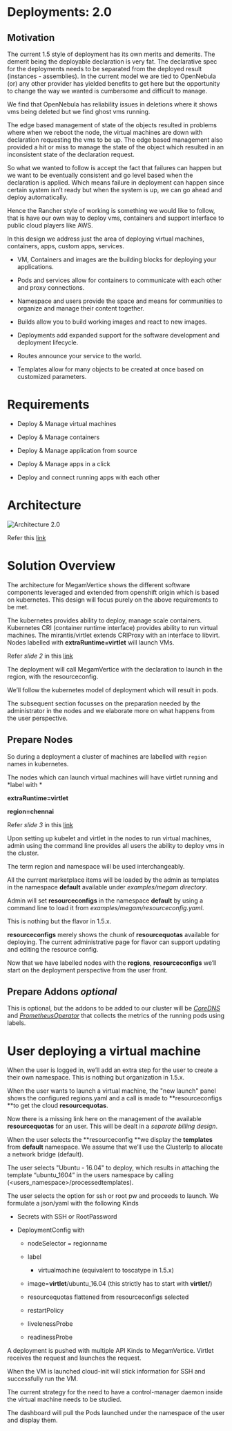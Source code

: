 # Deployments: 2.0

## Motivation

The current 1.5 style of deployment has its own merits and demerits. The demerit being the deployable declaration is very fat. The declarative spec for the deployments needs to be separated from the deployed result (instances - assemblies). In the current model we are tied to OpenNebula (or) any other provider has yielded benefits to get here but the opportunity to change the way we wanted is cumbersome and difficult to manage.

We find that OpenNebula has reliability issues in deletions where it shows vms being deleted but we find ghost vms running.

The edge based management of state of the objects resulted in problems where when we reboot the node, the virtual machines are down with declaration requesting the vms to be up. The edge based management also provided a hit or miss to manage the state of the object which resulted in an inconsistent state of the declaration request.

So what we wanted to follow is accept the fact that failures can happen but we want to be eventually consistent and go level based when the declaration is applied. Which means failure in deployment can happen since certain system isn’t ready but when the system is up, we can go ahead and deploy automatically.

Hence the Rancher style of working is something we would like to follow, that is have our own way to deploy vms, containers and support interface to public cloud players like AWS.

In this design we address just the area of deploying virtual machines, containers, apps, custom apps, services.

* VM, Containers and images are the building blocks for deploying your applications.

* Pods and services allow for containers to communicate with each other and proxy connections.

* Namespace and users provide the space and means for communities to organize and manage their content together.

* Builds allow you to build working images and react to new images.

* Deployments add expanded support for the software development and deployment lifecycle.

* Routes announce your service to the world.

* Templates allow for many objects to be created at once based on customized parameters.

# Requirements

* Deploy & Manage  virtual machines

* Deploy & Manage containers

* Deploy & Manage application from source

* Deploy & Manage apps in a click

* Deploy and connect running apps with each other

# Architecture

![Architecture 2.0](https://github.com/megamsys/verticedev/blob/master/pics/architecture.png)

Refer this [link ](https://docs.google.com/presentation/d/1tzkWbHu6RclA0QWnoEFy9HK0KmISdCjLNfv5QxwJ3Mg/edit?usp=sharing)

# Solution Overview

The architecture for MegamVertice shows the different software components leveraged and extended from openshift origin which is based on kubernetes. This design will focus purely on the above requirements to be met.

The kubernetes provides ability to deploy, manage scale containers. Kubernetes CRI (container runtime interface) provides ability to run virtual machines. The mirantis/virtlet extends CRIProxy with an interface to libvirt. Nodes labelled with **extraRuntime=virtlet** will launch VMs.

Refer *slide 2* in this [link ](https://docs.google.com/presentation/d/1tzkWbHu6RclA0QWnoEFy9HK0KmISdCjLNfv5QxwJ3Mg/edit?usp=sharing)

The deployment will call MegamVertice with the declaration to launch in the region, with the resourceconfig.

We’ll follow the kubernetes model of deployment which will result in pods.

The subsequent section focusses on the preparation needed by the administrator in the nodes and we elaborate more on what happens from the user perspective.

## Prepare Nodes

So during a deployment a cluster of machines are labelled with `region` names in kubernetes.

The nodes which can launch virtual machines will have virtlet running and *label with *

**extraRuntime=virtlet**

**region=chennai**

Refer *slide 3* in this [link](https://docs.google.com/presentation/d/1tzkWbHu6RclA0QWnoEFy9HK0KmISdCjLNfv5QxwJ3Mg/edit?usp=sharing)

Upon setting up kubelet and virtlet in the nodes to run virtual machines, admin using the command line provides all users the ability to deploy vms in the cluster.

The term region and namespace will be used interchangeably.

All the current marketplace items will be loaded by the admin as templates in the namespace **default** available under *examples/megam directory*.

 Admin will set **resourceconfigs** in the namespace **default** by using a command line to load it from *examples/megam/resourceconfig.yaml*.

This is nothing but the flavor in 1.5.x.

**resourceconfigs** merely shows the chunk of **resourcequotas** available for deploying. The current administrative page for flavor can support updating and editing the resource config.

Now that  we have labelled nodes with the **regions**, **resourceconfigs** we’ll start on the deployment perspective from the user front.

## Prepare Addons *optional*

This is optional, but the addons to be added to our cluster will be *[CoreDNS](https://github.com/coredns/coredns)* and *[PrometheusOperator](https://github.com/coreos/prometheus-operator)* that collects the metrics of the running pods using labels.

# User deploying a virtual machine

When the user is logged in, we’ll add an extra step for the user to create a their own namespace. This is nothing but organization in 1.5.x.

When the user wants to launch a virtual machine, the "new launch" panel shows the configured regions.yaml and a call is made to **resourceconfigs **to get the cloud **resourcequotas**.

Now there is a missing link here on the management of the available **resourcequotas** for an user. This will be dealt in a *separate billing design*.

When the user selects the **resourceconfig **we display the **templates** from **default** namespace. We assume that we’ll use the ClusterIp to allocate a network bridge (default).

The user selects "Ubuntu - 16.04" to deploy, which results in attaching the template “ubuntu_1604” in the users namespace by calling (<users_namespace>/processedtemplates).

The user selects the option for ssh or root pw and proceeds to launch.  We formulate a json/yaml with  the following Kinds

* Secrets  with SSH or  RootPassword

* DeploymentConfig with

    * nodeSelector = regionname

    * label

        * virtualmachine (equivalent to toscatype in 1.5.x)

    * image=**virtlet**/ubuntu_16.04  (this strictly has to start with **virtlet/**)

    * resourcequotas flattened from resourceconfigs selected

    * restartPolicy

    * livelenessProbe

    * readinessProbe

A deployment is pushed with multiple API Kinds to MegamVertice. Virtlet receives the request and launches the request.

When the VM is launched cloud-init will stick information for SSH and successfully run the VM.

The current strategy for the need to have a control-manager daemon inside the virtual machine needs to be studied.

The dashboard will pull the Pods launched under the namespace of the user and display them.
